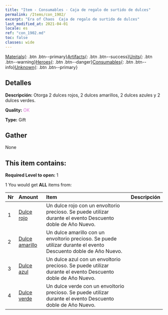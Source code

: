 ```yaml
---
title: "Item - Consumables - Caja de regalo de surtido de dulces"
permalink: /Items/con_1902/
excerpt: "Era of Chaos  Caja de regalo de surtido de dulces"
last_modified_at: 2021-04-01
locale: es
ref: "con_1902.md"
toc: false
classes: wide
---
```

 [Materials](/es/Items/){: .btn .btn--primary}[Artifacts](/es/Items/Artifacts/){: .btn .btn--success}[Units](/es/Items/Units/){: .btn .btn--warning}[Heroes](/es/Items/Heroes/){: .btn .btn--danger}[Consumables](/es/Items/Consumables/){: .btn .btn--info}[Unknown](/es/Items/Unknown/){: .btn .btn--primary}

## Detalles
 **Descripción:** Otorga 2 dulces rojos, 2 dulces amarillos, 2 dulces azules y 2 dulces verdes.

 **Quality:** <span style="color: #DA70D6">OK</span>

 **Type:** Gift

## Gather

  None

## This item contains:

 **Required Level to open:** 1

 1 You would get **ALL** items  from:

  | Nr | Amount |     Item    | Descripción |
  |:---|:-------|:------------|:-----------:|
  | 1 | [Dulce rojo](/es/Items/con_549/) | Un dulce rojo con un envoltorio precioso. Se puede utilizar durante el evento Descuento doble de Año Nuevo. | 
  | 2 | [Dulce amarillo](/es/Items/con_550/) | Un dulce amarillo con un envoltorio precioso. Se puede utilizar durante el evento Descuento doble de Año Nuevo. | 
  | 3 | [Dulce azul](/es/Items/con_551/) | Un dulce azul con un envoltorio precioso. Se puede utilizar durante el evento Descuento doble de Año Nuevo. | 
  | 4 | [Dulce verde](/es/Items/con_552/) | Un dulce verde con un envoltorio precioso. Se puede utilizar durante el evento Descuento doble de Año Nuevo. | 

